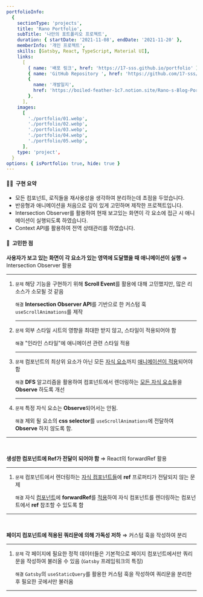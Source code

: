 ```yaml
---
portfolioInfo:
  {
    sectionType: 'projects',
    title: 'Rano Portfolio',
    subTitle: '나만의 포트폴리오 프로젝트',
    duration: { startDate: '2021-11-08', endDate: '2021-11-20' },
    memberInfo: '개인 프로젝트',
    skills: [Gatsby, React, TypeScript, Material UI],
    links:
      [
        { name: '배포 링크', href: 'https://17-sss.github.io/portfolio' },
        { name: 'GitHub Repository ', href: 'https://github.com/17-sss/blog_portfolio-workspace' },
        {
          name: '개발일지',
          href: 'https://boiled-feather-1c7.notion.site/Rano-s-Blog-Portfolio-8ec62a21b87e4c4c97a05b160c990e09',
        },
      ],
    images:
      [
        './portfolio/01.webp',
        './portfolio/02.webp',
        './portfolio/03.webp',
        './portfolio/04.webp',
        './portfolio/05.webp',
      ],
    type: 'project',
  }
options: { isPortfolio: true, hide: true }
---
```


<h4 class="bg--gray text--bold"> 🧚🏻&nbsp;&nbsp;구현 요약</h4>

- 모든 컴포넌트, 로직들을 재사용성을 생각하여 분리하는데 초점을 두었습니다.
- 반응형과 애니메이션을 처음으로 깊이 있게 고민하며 제작한 프로젝트입니다.
- Intersection Observer를 활용하여 현재 보고있는 화면이 각 요소에 접근 시 애니메이션이 실행되도록 하였습니다.
- Context API를 활용하여 전역 상태관리를 하였습니다.

<h4 class="bg--gray text--bold">🤔&nbsp;&nbsp;고민한 점</h4>

<p>
  <strong>사용자가 보고 있는 화면이 각 요소가 있는 영역에 도달했을 때 애니메이션이 실행</strong>
  <span>⇒</span>
  <span class="text--italic text--bold text--gray">Intersection Observer 활용</span>
</p>
<hr class="thin" />
<ol>
  <li>
    <p>
      <code class="language--text text--brown text--bold">문제</code>
      <span
        >해당 기능을 구현하기 위해 <strong>Scroll Event</strong>를 활용에 대해 고민했지만, 많은 리소스가 소모될 것
        같음</span
      >
    </p>
    <p>
      <code class="language--text text--purple text--bold">해결</code>
      <span
        ><strong>Intersection Observer API</strong>를 기반으로 한 커스텀 훅
        <code class="language--text">useScrollAnimations</code>를 제작
      </span>
    </p>
    <hr class="thin" />
  </li>

  <li>
    <p>
      <code class="language--text text--brown text--bold">문제</code>
      <span>외부 스타일 시트의 영향을 최대한 받지 않고, 스타일이 적용되어야 함</span>
    </p>
    <p>
      <code class="language--text text--purple text--bold">해결</code>
      <span>"인라인 스타일"에 애니메이션 관련 스타일 적용</span>
    </p>
    <hr class="thin" />
  </li>

  <li>
    <p>
      <code class="language--text text--brown text--bold">문제</code>
      <span>컴포넌트의 최상위 요소가 아닌 모든 <u>자식 요소</u>까지 <u>애니메이션이 적용</u>되어야 함</span>
    </p>
    <p>
      <code class="language--text text--purple text--bold">해결</code>
      <span
        ><strong>DFS</strong> 알고리즘을 활용하여 컴포넌트에서 렌더링하는 <u>모든 자식 요소</u>들을
        <strong>Observe</strong> 하도록 개선</span
      >
    </p>
    <hr class="thin" />
  </li>

  <li>
    <p>
      <code class="language--text text--brown text--bold">문제</code>
      <span>특정 자식 요소는 <strong>Observe</strong>되어서는 안됨.</span>
    </p>
    <p>
      <code class="language--text text--purple text--bold">해결</code>
      <span
        >제외 될 요소의 <strong>css selector</strong>를 <code class="language--text">useScrollAnimations</code>에
        전달하여 <strong>Observe</strong> 하지 않도록 함.</span
      >
    </p>
  </li>
</ol>

<hr class="thin" />
<br/>

<p>
  <strong>생성한 컴포넌트에 Ref가 전달이 되어야 함</strong>
  <span>⇒</span>
  <span class="text--italic text--bold text--gray">React의 forwardRef 활용</span>
</p>
<hr class="thin" />
<ol>
  <li>
    <p>
      <code class="language--text text--brown text--bold">문제</code>
      <span>컴포넌트에서 렌더링하는 <u>자식 컴포넌트들</u>에 <strong>ref</strong> 프로퍼티가 전달되지 않는 문제</span>
    </p>
    <p>
      <code class="language--text text--purple text--bold">해결</code>
      <span
        >자식 <u>컴포넌트</u>에 <strong>forwardRef</strong>를 <u>적용</u>하여 자식 컴포넌트를 렌더링하는 컴포넌트에서
        <strong>ref</strong> 참조할 수 있도록 함</span
      >
    </p>
  </li>
</ol>

<hr class="thin" />
<br/>

<p>
  <strong>페이지 컴포넌트에 적용된 쿼리문에 의해 가독성 저하</strong>
  <span>⇒</span>
  <span class="text--italic text--bold text--gray">커스텀 훅을 작성하여 분리</span>
</p>
<hr class="thin" />
<ol>
  <li>
    <p>
      <code class="language--text text--brown text--bold">문제</code>
      <span>각 페이지에 필요한 정적 데이터들은 기본적으로 페이지 컴포넌트에서만 쿼리문을 작성하여 불러올 수 있음 (<code class="language--text">Gatsby</code> 프레임워크의 특징)</span>
    </p>
    <p>
      <code class="language--text text--purple text--bold">해결</code>
      <span><code class="language--text">Gatsby</code>의 <code class="language--text">useStaticQuery</code>를 활용한 커스텀 훅을 작성하여 쿼리문을 분리한 후 필요한 곳에서만 불러옴</span>
    </p>
  </li>
</ol>

<hr class="thin" />
